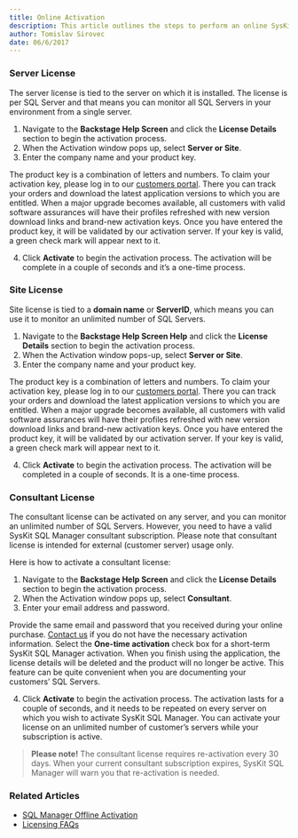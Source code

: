 ```yaml
---
title: Online Activation
description: This article outlines the steps to perform an online SysKit SQL Manager activation.
author: Tomislav Sirovec
date: 06/6/2017
---
```


### Server License
The server license is tied to the server on which it is installed. The license is per SQL Server and that means you can monitor all SQL Servers in your environment from a single server.

1. Navigate to the __Backstage Help Screen__ and click the __License Details__ section to begin the activation process.
2. When the Activation window pops up, select __Server or Site__.
3. Enter the company name and your product key.

The product key is a combination of letters and numbers. To claim your activation key, please log in to our [customers portal](https://customers.acceleratio.net). There you can track your orders and download the latest application versions to which you are entitled. When a major upgrade becomes available, all customers with valid software assurances will have their profiles refreshed with new version download links and brand-new activation keys.
Once you have entered the product key, it will be validated by our activation server. If your key is valid, a green check mark will appear next to it.

4. Click __Activate__ to begin the activation process.
The activation will be complete in a couple of seconds and it’s a one-time process.

### Site License

Site license is tied to a __domain name__ or __ServerID__, which means you can use it to monitor an unlimited number of SQL Servers.

1. Navigate to the __Backstage Help Screen Help__ and click the __License Details__ section to begin the activation process.
2. When the Activation window pops-up, select __Server or Site__.
3. Enter the company name and your product key.

The product key is a combination of letters and numbers. To claim your activation key, please log in to our [customers portal](https://customers.acceleratio.net). There you can track your orders and download the latest application versions to which you are entitled. When a major upgrade becomes available, all customers with valid software assurances will have their profiles refreshed with new version download links and brand-new activation keys. Once you have entered the product key, it will be validated by our activation server. If your key is valid, a green check mark will appear next to it.

4. Click __Activate__ to begin the activation process.
The activation will be completed in a couple of seconds. It is a one-time process.

### Consultant License

The consultant license can be activated on any server, and you can monitor an unlimited number of SQL Servers. However, you need to have a valid SysKit SQL Manager consultant subscription. Please note that consultant license is intended for external (customer server) usage only.

Here is how to activate a consultant license:

1. Navigate to the __Backstage Help Screen__ and click the __License Details__ section to begin the activation process.
2. When the Activation window pops up, select __Consultant__.
3. Enter your email address and password.

Provide the same email and password that you received during your online purchase. [Contact us](https://www.sqldockit.com/support/contact-us/) if you do not have the necessary activation information.
Select the __One-time activation__ check box for a short-term SysKit SQL Manager activation. When you finish using the application, the license details will be deleted and the product will no longer be active. This feature can be quite convenient when you are documenting your customers’ SQL Servers.

4. Click __Activate__ to begin the activation process. The activation lasts for a couple of seconds, and it needs to be repeated on every server on which you wish to activate SysKit SQL Manager. You can activate your license on an unlimited number of customer’s servers while your subscription is active.

> __Please note!__ The consultant license requires re-activation every 30 days. When your current consultant subscription expires, SysKit SQL Manager will warn you that re-activation is needed.

### Related Articles

* [SQL Manager Offline Activation](#internal/activation/offline-activation)
* [Licensing FAQs](#internal/activation/licensing-faqs)

